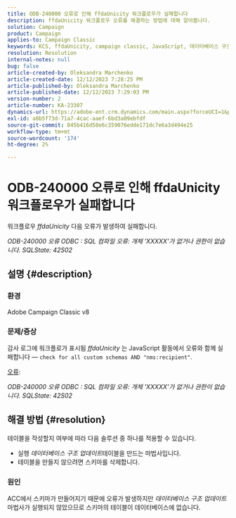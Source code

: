 ```yaml
---
title: ODB-240000 오류로 인해 ffdaUnicity 워크플로우가 실패합니다
description: ffdaUnicity 워크플로우 오류를 해결하는 방법에 대해 알아봅니다.
solution: Campaign
product: Campaign
applies-to: Campaign Classic
keywords: KCS, ffdaUnicity, campaign classic, JavaScript, 데이터베이스 구조 업데이트, 스키마
resolution: Resolution
internal-notes: null
bug: false
article-created-by: Oleksandra Marchenko
article-created-date: 12/12/2023 7:28:25 PM
article-published-by: Oleksandra Marchenko
article-published-date: 12/12/2023 7:29:03 PM
version-number: 2
article-number: KA-23307
dynamics-url: https://adobe-ent.crm.dynamics.com/main.aspx?forceUCI=1&pagetype=entityrecord&etn=knowledgearticle&id=ffe1d09a-2499-ee11-be37-6045bd0065f9
exl-id: a8b5f73d-71a7-4cac-aaef-6bd3a09ebfdf
source-git-commit: 845b416d58e6c359076edde171dc7e6a3d494e25
workflow-type: tm+mt
source-wordcount: '174'
ht-degree: 2%

---
```


# ODB-240000 오류로 인해 ffdaUnicity 워크플로우가 실패합니다


워크플로우 *ffdaUnicity* 다음 오류가 발생하여 실패합니다.

*ODB-240000 오류 ODBC : SQL 컴파일 오류: 개체 &#39;XXXXX&#39;가 없거나 권한이 없습니다. SQLState: 42S02*

## 설명 {#description}


### 환경

Adobe Campaign Classic v8

### 문제/증상

감사 로그에 워크플로가 표시됨 *ffdaUnicity* 는 JavaScript 활동에서 오류와 함께 실패합니다 — `check for all custom schemas AND "nms:recipient"`.

<u>오류</u>:

*ODB-240000 오류 ODBC : SQL 컴파일 오류: 개체 &#39;XXXXX&#39;가 없거나 권한이 없습니다. SQLState: 42S02*


## 해결 방법 {#resolution}


테이블을 작성할지 여부에 따라 다음 솔루션 중 하나를 적용할 수 있습니다.

- 실행 *데이터베이스 구조 업데이트*&#x200B;테이블을 만드는 마법사입니다.
- 테이블을 만들지 않으려면 스키마를 삭제합니다.


### 원인

ACC에서 스키마가 만들어지기 때문에 오류가 발생하지만 *데이터베이스 구조 업데이트*&#x200B;마법사가 실행되지 않았으므로 스키마의 테이블이 데이터베이스에 없습니다.
